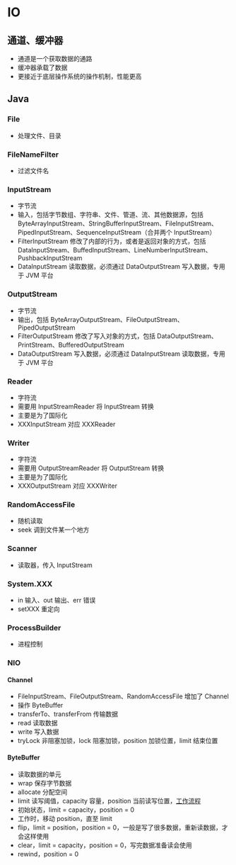 # IO

## 通道、缓冲器

- 通道是一个获取数据的通路
- 缓冲器承载了数据
- 更接近于底层操作系统的操作机制，性能更高

## Java

### File

- 处理文件、目录

### FileNameFilter

- 过滤文件名

### InputStream

- 字节流
- 输入，包括字节数组、字符串、文件、管道、流、其他数据源，包括 ByteArrayInputStream、StringBufferInputStream、FileInputStream、PipedInputStream、SequenceInputStream（合并两个 InputStream）
- FilterInputStream 修改了内部的行为，或者是返回对象的方式，包括 DataInputStream、BuffedInputStream、LineNumberInputStream、PushbackInputStream
- DataInputStream 读取数据，必须通过 DataOutputStream 写入数据，专用于 JVM 平台

### OutputStream

- 字节流
- 输出，包括 ByteArrayOutputStream、FileOutputStream、PipedOutputStream
- FilterOutputStream 修改了写入对象的方式，包括 DataOutputStream、PrintStream、BufferedOutputStream
- DataOutputStream 写入数据，必须通过 DataInputStream 读取数据，专用于 JVM 平台

### Reader

- 字符流
- 需要用 InputStreamReader 将 InputStream 转换
- 主要是为了国际化
- XXXInputStream 对应 XXXReader

### Writer

- 字符流
- 需要用 OutputStreamReader 将 OutputStream 转换
- 主要是为了国际化
- XXXOutputStream 对应 XXXWriter

### RandomAccessFile

- 随机读取
- seek 调到文件某一个地方

### Scanner 

- 读取器，传入 InputStream

### System.XXX

- in 输入、out 输出、err 错误
- setXXX 重定向

### ProcessBuilder

- 进程控制

### NIO

#### Channel

- FileInputStream、FileOutputStream、RandomAccessFile 增加了 Channel
- 操作 ByteBuffer 
- transferTo、transferFrom 传输数据
- read 读取数据
- write 写入数据
- tryLock 非阻塞加锁，lock 阻塞加锁，position 加锁位置，limit 结束位置

#### ByteBuffer

- 读取数据的单元
- wrap 保存字节数据
- allocate 分配空间
- limit 读写阈值，capacity 容量，position 当前读写位置，[工作流程](https://blog.csdn.net/u013096088/article/details/78638245)
- 初始状态，limit = capacity，position = 0
- 工作时，移动 position，直至 limit
- flip，limit = position，position = 0，一般是写了很多数据，重新读数据，才会这样使用
- clear，limit = capacity，position = 0，写完数据准备读会使用
- rewind，position = 0

